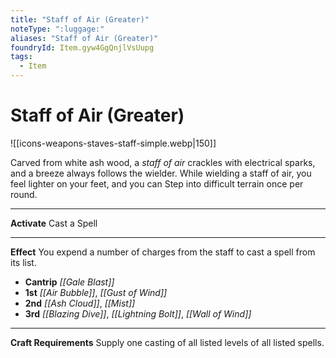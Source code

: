 ```yaml
---
title: "Staff of Air (Greater)"
noteType: ":luggage:"
aliases: "Staff of Air (Greater)"
foundryId: Item.gyw4GgQnjlVsUupg
tags:
  - Item
---
```


# Staff of Air (Greater)
![[icons-weapons-staves-staff-simple.webp|150]]

Carved from white ash wood, a _staff of air_ crackles with electrical sparks, and a breeze always follows the wielder. While wielding a staff of air, you feel lighter on your feet, and you can Step into difficult terrain once per round.

* * *

**Activate** Cast a Spell

* * *

**Effect** You expend a number of charges from the staff to cast a spell from its list.

*   **Cantrip** _[[Gale Blast]]_
*   **1st** _[[Air Bubble]]_, _[[Gust of Wind]]_
*   **2nd** _[[Ash Cloud]]_, _[[Mist]]_
*   **3rd** _[[Blazing Dive]]_, _[[Lightning Bolt]]_, _[[Wall of Wind]]_

* * *

**Craft Requirements** Supply one casting of all listed levels of all listed spells.
